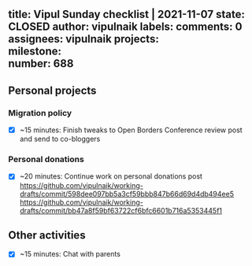 title:	Vipul Sunday checklist | 2021-11-07
state:	CLOSED
author:	vipulnaik
labels:	
comments:	0
assignees:	vipulnaik
projects:	
milestone:	
number:	688
--
## Personal projects

### Migration policy

- [x] ~15 minutes: Finish tweaks to Open Borders Conference review post and send to co-bloggers

### Personal donations

- [x] ~20 minutes: Continue work on personal donations post https://github.com/vipulnaik/working-drafts/commit/598dee097bb5a3cf59bbb847b66d69d4db494ee5 https://github.com/vipulnaik/working-drafts/commit/bb47a8f59bf63722cf6bfc6601b716a5353445f1

## Other activities

- [x] ~15 minutes: Chat with parents

